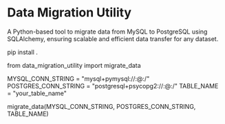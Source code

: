 # Data Migration Utility

A Python-based tool to migrate data from MySQL to PostgreSQL using SQLAlchemy, ensuring scalable and efficient data transfer for any dataset.

pip install .

from data_migration_utility import migrate_data

MYSQL_CONN_STRING = "mysql+pymysql://<user>:<password>@<host>:<port>/<database>"
POSTGRES_CONN_STRING = "postgresql+psycopg2://<user>:<password>@<host>:<port>/<database>"
TABLE_NAME = "your_table_name"

migrate_data(MYSQL_CONN_STRING, POSTGRES_CONN_STRING, TABLE_NAME)
